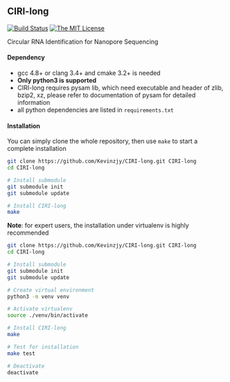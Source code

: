 ## CIRI-long

[![Build Status](https://travis-ci.com/Kevinzjy/CIRI-long.svg?token=sq9vq2uzixNezTJhts8Z&branch=master)](https://travis-ci.org/Kevinzjy/CIRI-long)
[![The MIT License](https://img.shields.io/badge/license-MIT-orange.svg)](https://github.com/Kevinzjy/CIRI-long/blob/master/LICENSE)

Circular RNA Identification for Nanopore Sequencing 

#### Dependency

- gcc 4.8+ or clang 3.4+ and cmake 3.2+ is needed
- **Only python3 is supported**
- CIRI-long requires pysam lib, which need executable and header of zlib, bzip2, xz, 
please refer to documentation of pysam for detailed information
- all python dependencies are listed in `requirements.txt`


#### Installation

You can simply clone the whole repository, then use `make` to start a complete installation 

```bash
git clone https://github.com/Kevinzjy/CIRI-long.git CIRI-long
cd CIRI-long

# Install submodule
git submodule init 
git submodule update

# Install CIRI-long 
make
```

**Note**: for expert users, the installation under virtualenv is highly recommended

```bash
git clone https://github.com/Kevinzjy/CIRI-long.git CIRI-long
cd CIRI-long

# Install submodule
git submodule init 
git submodule update

# Create virtual environment
python3 -m venv venv

# Activate virtualenv
source ./venv/bin/activate

# Install CIRI-long
make

# Test for installation
make test

# Deactivate
deactivate
```

